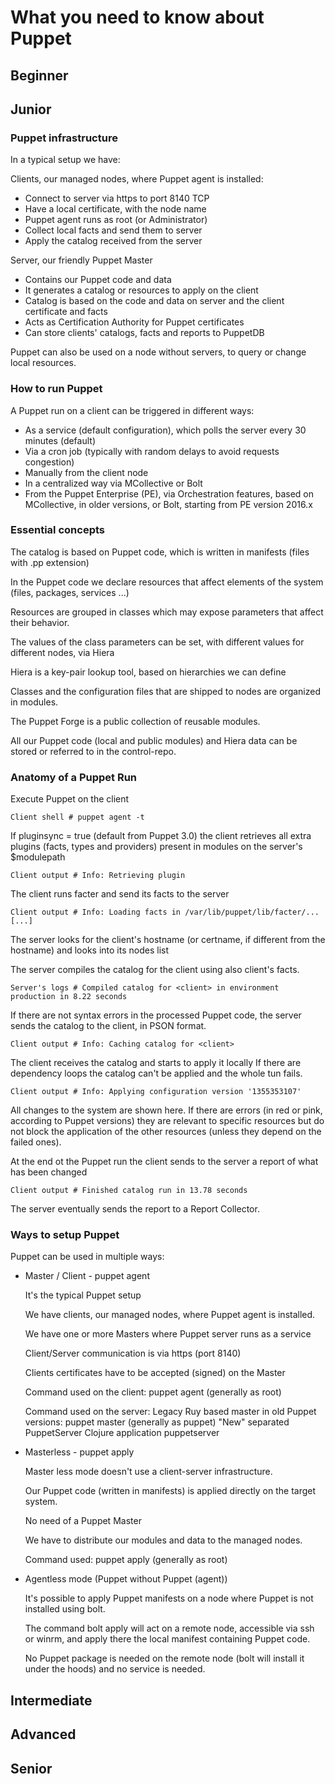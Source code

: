 # What you need to know about Puppet

## Beginner 

## Junior

### Puppet infrastructure

In a typical setup we have:

Clients, our managed nodes, where Puppet agent is installed:
  - Connect to server via https to port 8140 TCP
  - Have a local certificate, with the node name
  - Puppet agent runs as root (or Administrator)
  - Collect local facts and send them to server
  - Apply the catalog received from the server

Server, our friendly Puppet Master
  - Contains our Puppet code and data
  - It generates a catalog or resources to apply on the client
  - Catalog is based on the code and data on server and the client certificate and facts
  - Acts as Certification Authority for Puppet certificates
  - Can store clients' catalogs, facts and reports to PuppetDB

Puppet can also be used on a node without servers, to query or change local resources.

### How to run Puppet

A Puppet run on a client can be triggered in different ways:

- As a service (default configuration), which polls the server every 30 minutes (default)
- Via a cron job (typically with random delays to avoid requests congestion)
- Manually from the client node
- In a centralized way via MCollective or Bolt
- From the Puppet Enterprise (PE), via Orchestration features, based on MCollective, in older versions, or Bolt, starting from PE version 2016.x




### Essential concepts

The catalog is based on Puppet code, which is written in manifests (files with .pp extension)

In the Puppet code we declare resources that affect elements of the system (files, packages, services ...)

Resources are grouped in classes which may expose parameters that affect their behavior.

The values of the class parameters can be set, with different values for different nodes, via Hiera

Hiera is a key-pair lookup tool, based on hierarchies we can define

Classes and the configuration files that are shipped to nodes are organized in modules.

The Puppet Forge is a public collection of reusable modules.

All our Puppet code (local and public modules) and Hiera data can be stored or referred to in the control-repo.


### Anatomy of a Puppet Run

Execute Puppet on the client

    Client shell # puppet agent -t

If pluginsync = true (default from Puppet 3.0) the client retrieves all extra plugins (facts, types and providers) present in modules on the server's $modulepath

    Client output # Info: Retrieving plugin

The client runs facter and send its facts to the server

    Client output # Info: Loading facts in /var/lib/puppet/lib/facter/... [...]

The server looks for the client's hostname (or certname, if different from the hostname) and looks into its nodes list

The server compiles the catalog for the client using also client's facts.

    Server's logs # Compiled catalog for <client> in environment production in 8.22 seconds

If there are not syntax errors in the processed Puppet code, the server sends the catalog to the client, in PSON format.

    Client output # Info: Caching catalog for <client>

The client receives the catalog and starts to apply it locally If there are dependency loops the catalog can't be applied and the whole tun fails.

    Client output # Info: Applying configuration version '1355353107'

All changes to the system are shown here. If there are errors (in red or pink, according to Puppet versions) they are relevant to specific resources but do not block the application of the other resources (unless they depend on the failed ones).

At the end ot the Puppet run the client sends to the server a report of what has been changed

    Client output # Finished catalog run in 13.78 seconds

The server eventually sends the report to a Report Collector.

### Ways to setup Puppet

Puppet can be used in multiple ways:

- Master / Client - puppet agent

    It's the typical Puppet setup

    We have clients, our managed nodes, where Puppet agent is installed.

    We have one or more Masters where Puppet server runs as a service

    Client/Server communication is via https (port 8140)

    Clients certificates have to be accepted (signed) on the Master

    Command used on the client: puppet agent (generally as root)

    Command used on the server:
        Legacy Ruy based master in old Puppet versions: puppet master (generally as puppet)
        "New" separated PuppetServer Clojure application puppetserver

- Masterless - puppet apply

    Master less mode doesn't use a client-server infrastructure.

    Our Puppet code (written in manifests) is applied directly on the target system.

    No need of a Puppet Master

    We have to distribute our modules and data to the managed nodes.

    Command used: puppet apply (generally as root)

- Agentless mode (Puppet without Puppet (agent))

    It's possible to apply Puppet manifests on a node where Puppet is not installed using bolt.

    The command bolt apply <manifest> will act on a remote node, accessible via ssh or winrm, and apply there the local manifest containing Puppet code.

    No Puppet package is needed on the remote node (bolt will install it under the hoods) and no service is needed.

## Intermediate

## Advanced

## Senior

